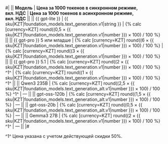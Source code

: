 #|
|| **Модель** | **Цена за 1000 токенов в синхронном режиме,</br>вкл. НДС** | **Цена за 1000 токенов в асинхронном режиме,</br>вкл. НДС** ||
|| {{ gpt-lite }} | {{ sku|KZT|foundation_models.text_generation.v1|string }} | {% calc [currency=KZT] round((0,5 × {{ sku|KZT|foundation_models.text_generation.v1|number }}) × 100) / 100 %} ||
|| {{ gpt-pro }} 5 или младше | {% calc [currency=KZT] round((6 × {{ sku|KZT|foundation_models.text_generation.v1|number }}) × 100) / 100 %} | {% calc [currency=KZT] round((3 × {{ sku|KZT|foundation_models.text_generation.v1|number }}) × 100) / 100 %} ||
|| {{ gpt-pro }} 5.1 | {% calc [currency=KZT] round((2 × {{ sku|KZT|foundation_models.text_generation.v1|number }}) × 100) / 100 %} ^1^ | {% calc [currency=KZT] round((1 × {{ sku|KZT|foundation_models.text_generation.v1|number }}) × 100) / 100 %} ^1^ ||
|| Qwen3 235B | {% calc [currency=KZT] round((2,5 × {{ sku|KZT|foundation_models.text_generation_alt.v1|number }}) × 100) / 100 %} ^1^ | —  || 
|| gpt-oss-120b | {% calc [currency=KZT] round((1,5 × {{ sku|KZT|foundation_models.text_generation_alt.v1|number }}) × 100) / 100 %} | —  || 
|| gpt-oss-20b | {% calc [currency=KZT] round((0,5 × {{ sku|KZT|foundation_models.text_generation_alt.v1|number }}) × 100) / 100 %} | —  || 
|| Gemma3 27B | {% calc [currency=KZT] round((2 × {{ sku|KZT|foundation_models.text_generation.v1|number }}) × 100) / 100 %} ^1^ | — ||
|#

^1^ Цена указана с учетом действующей скидки 50%. 